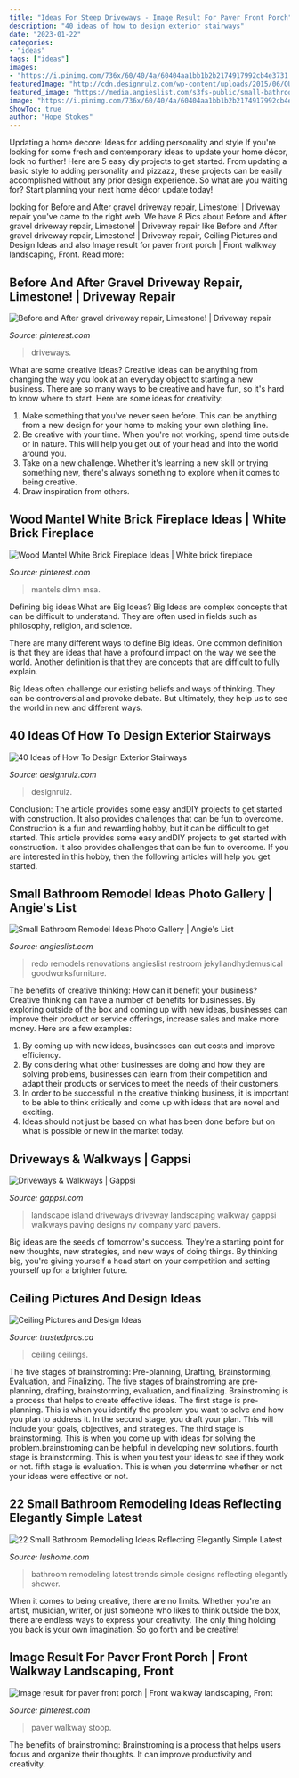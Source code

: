```yaml
---
title: "Ideas For Steep Driveways - Image Result For Paver Front Porch"
description: "40 ideas of how to design exterior stairways"
date: "2023-01-22"
categories:
- "ideas"
tags: ["ideas"]
images:
- "https://i.pinimg.com/736x/60/40/4a/60404aa1bb1b2b2174917992cb4e3731.jpg"
featuredImage: "http://cdn.designrulz.com/wp-content/uploads/2015/06/OUTDOOR-STEPS-DESIGNRULZ-36.jpg"
featured_image: "https://media.angieslist.com/s3fs-public/small-bathroom-remodel_2440603.jpg"
image: "https://i.pinimg.com/736x/60/40/4a/60404aa1bb1b2b2174917992cb4e3731.jpg"
ShowToc: true
author: "Hope Stokes"
---
```



Updating a home decore: Ideas for adding personality and style
If you're looking for some fresh and contemporary ideas to update your home décor, look no further! Here are 5 easy diy projects to get started. From updating a basic style to adding personality and pizzazz, these projects can be easily accomplished without any prior design experience. So what are you waiting for? Start planning your next home décor update today!

	

		
looking for Before and After gravel driveway repair, Limestone! | Driveway repair you've came to the right web. We have 8 Pics about Before and After gravel driveway repair, Limestone! | Driveway repair like Before and After gravel driveway repair, Limestone! | Driveway repair, Ceiling Pictures and Design Ideas and also Image result for paver front porch | Front walkway landscaping, Front. Read more:
		
    
## Before And After Gravel Driveway Repair, Limestone! | Driveway Repair

<img loading=lazy src="https://i.pinimg.com/736x/49/d7/ff/49d7ff63586e9acc97065f0c7245d577.jpg" onerror="this.onerror=null;this.src='https://tse4.mm.bing.net/th?id=OIP.0DF5t_aspgudMshYjtUT4gHaJ5&amp;pid=15.1';" alt="Before and After gravel driveway repair, Limestone! | Driveway repair">

_Source: pinterest.com_

>driveways. 

	

What are some creative ideas?
Creative ideas can be anything from changing the way you look at an everyday object to starting a new business. There are so many ways to be creative and have fun, so it's hard to know where to start. Here are some ideas for creativity: 
1. Make something that you've never seen before. This can be anything from a new design for your home to making your own clothing line. 
2. Be creative with your time. When you're not working, spend time outside or in nature. This will help you get out of your head and into the world around you. 
3. Take on a new challenge. Whether it's learning a new skill or trying something new, there's always something to explore when it comes to being creative. 
4. Draw inspiration from others.

    
## Wood Mantel White Brick Fireplace Ideas | White Brick Fireplace

<img loading=lazy src="https://i.pinimg.com/736x/60/40/4a/60404aa1bb1b2b2174917992cb4e3731.jpg" onerror="this.onerror=null;this.src='https://tse3.mm.bing.net/th?id=OIP.hp0FUrNxFoNJw6Pf6lIrvAHaJ3&amp;pid=15.1';" alt="Wood Mantel White Brick Fireplace Ideas | White brick fireplace">

_Source: pinterest.com_

>mantels dlmn msa. 

	

Defining big ideas
What are Big Ideas?
Big Ideas are complex concepts that can be difficult to understand. They are often used in fields such as philosophy, religion, and science.

There are many different ways to define Big Ideas. One common definition is that they are ideas that have a profound impact on the way we see the world. Another definition is that they are concepts that are difficult to fully explain.

Big Ideas often challenge our existing beliefs and ways of thinking. They can be controversial and provoke debate. But ultimately, they help us to see the world in new and different ways.

    
## 40 Ideas Of How To Design Exterior Stairways

<img loading=lazy src="http://cdn.designrulz.com/wp-content/uploads/2015/06/OUTDOOR-STEPS-DESIGNRULZ-36.jpg" onerror="this.onerror=null;this.src='https://tse1.mm.bing.net/th?id=OIP.ocK3LzkJQkVLHw3syu-GXAHaLG&amp;pid=15.1';" alt="40 Ideas of How To Design Exterior Stairways">

_Source: designrulz.com_

>designrulz. 

	

Conclusion: The article provides some easy andDIY projects to get started with construction. It also provides challenges that can be fun to overcome.
Construction is a fun and rewarding hobby, but it can be difficult to get started. This article provides some easy andDIY projects to get started with construction. It also provides challenges that can be fun to overcome. If you are interested in this hobby, then the following articles will help you get started.

    
## Small Bathroom Remodel Ideas Photo Gallery | Angie&#039;s List

<img loading=lazy src="https://media.angieslist.com/s3fs-public/small-bathroom-remodel_2440603.jpg" onerror="this.onerror=null;this.src='https://tse2.mm.bing.net/th?id=OIP.qpEUr0EMvPa1cMmoZZ1HXQHaJQ&amp;pid=15.1';" alt="Small Bathroom Remodel Ideas Photo Gallery | Angie&#039;s List">

_Source: angieslist.com_

>redo remodels renovations angieslist restroom jekyllandhydemusical goodworksfurniture. 

	

The benefits of creative thinking: How can it benefit your business?
Creative thinking can have a number of benefits for businesses. By exploring outside of the box and coming up with new ideas, businesses can improve their product or service offerings, increase sales and make more money. Here are a few examples:
1. By coming up with new ideas, businesses can cut costs and improve efficiency.
2. By considering what other businesses are doing and how they are solving problems, businesses can learn from their competition and adapt their products or services to meet the needs of their customers.
3. In order to be successful in the creative thinking business, it is important to be able to think critically and come up with ideas that are novel and exciting.
4. Ideas should not just be based on what has been done before but on what is possible or new in the market today.

    
## Driveways &amp; Walkways | Gappsi

<img loading=lazy src="https://gappsi.com/wp-content/uploads/2014/02/East-northportPictures-design-build-contractor-company-driveways-and-walkways-Remodeling-Services-Nassau-and-Suffolk-Long-island-NY-Gappsi..jpg" onerror="this.onerror=null;this.src='https://tse1.mm.bing.net/th?id=OIP.0uCb8HbJkx4Q960EwT1YGgHaE6&amp;pid=15.1';" alt="Driveways &amp; Walkways | Gappsi">

_Source: gappsi.com_

>landscape island driveways driveway landscaping walkway gappsi walkways paving designs ny company yard pavers. 

	

Big ideas are the seeds of tomorrow's success. They're a starting point for new thoughts, new strategies, and new ways of doing things. By thinking big, you're giving yourself a head start on your competition and setting yourself up for a brighter future.

    
## Ceiling Pictures And Design Ideas

<img loading=lazy src="https://trustedpros.ca/img/12172/95072/home-design.jpg" onerror="this.onerror=null;this.src='https://tse4.mm.bing.net/th?id=OIP.VgkJo7blLh7x-0Y6r3PX0wHaLH&amp;pid=15.1';" alt="Ceiling Pictures and Design Ideas">

_Source: trustedpros.ca_

>ceiling ceilings. 

	

The five stages of brainstroming: Pre-planning, Drafting, Brainstorming, Evaluation, and Finalizing.
The five stages of brainstroming are pre-planning, drafting, brainstorming, evaluation, and finalizing. Brainstroming is a process that helps to create effective ideas. The first stage is pre-planning. This is when you identify the problem you want to solve and how you plan to address it. In the second stage, you draft your plan. This will include your goals, objectives, and strategies. The third stage is brainstorming. This is when you come up with ideas for solving the problem.brainstroming can be helpful in developing new solutions. fourth stage is brainstorming. This is when you test your ideas to see if they work or not. fifth stage is evaluation. This is when you determine whether or not your ideas were effective or not.

    
## 22 Small Bathroom Remodeling Ideas Reflecting Elegantly Simple Latest

<img loading=lazy src="https://www.lushome.com/wp-content/uploads/2016/04/small-bathroom-remodeling-ideas-5.jpg" onerror="this.onerror=null;this.src='https://tse4.mm.bing.net/th?id=OIP.fSX1-HHU0ixW-wdRxkKIkwAAAA&amp;pid=15.1';" alt="22 Small Bathroom Remodeling Ideas Reflecting Elegantly Simple Latest">

_Source: lushome.com_

>bathroom remodeling latest trends simple designs reflecting elegantly shower. 

	

When it comes to being creative, there are no limits. Whether you're an artist, musician, writer, or just someone who likes to think outside the box, there are endless ways to express your creativity. The only thing holding you back is your own imagination. So go forth and be creative!

    
## Image Result For Paver Front Porch | Front Walkway Landscaping, Front

<img loading=lazy src="https://i.pinimg.com/736x/ca/66/57/ca665788240b96cfccbe1c0c33f202f0.jpg" onerror="this.onerror=null;this.src='https://tse4.mm.bing.net/th?id=OIP.xsvbHuQWiO0X0GeTP6AVFgHaJ4&amp;pid=15.1';" alt="Image result for paver front porch | Front walkway landscaping, Front">

_Source: pinterest.com_

>paver walkway stoop. 

	

The benefits of brainstroming:
Brainstroming is a process that helps users focus and organize their thoughts. It can improve productivity and creativity.


